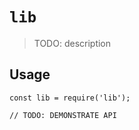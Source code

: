 # `lib`

> TODO: description

## Usage

```
const lib = require('lib');

// TODO: DEMONSTRATE API
```
